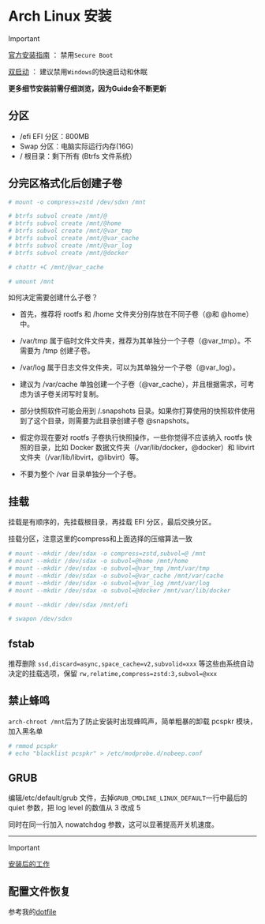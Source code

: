 # Arch Linux 安装

>[!IMPORTANT]
>[官方安装指南](https://wiki.archlinux.org/index.php/Installation_guide) ： 禁用`Secure Boot`
>
>[双启动](https://wiki.archlinux.org/title/Dual_boot_with_Windows) ： 建议禁用`Windows`的快速启动和休眠
>
>**更多细节安装前需仔细浏览，因为Guide会不断更新**


## 分区

- /efi EFI 分区：800MB
- Swap 分区：电脑实际运行内存(16G)
- / 根目录：剩下所有 (Btrfs 文件系统）

## 分完区格式化后创建子卷

```bash
# mount -o compress=zstd /dev/sdxn /mnt

# btrfs subvol create /mnt/@
# btrfs subvol create /mnt/@home
# btrfs subvol create /mnt/@var_tmp
# btrfs subvol create /mnt/@var_cache
# btrfs subvol create /mnt/@var_log
# btrfs subvol create /mnt/@docker

# chattr +C /mnt/@var_cache

# umount /mnt
```

如何决定需要创建什么子卷？

- 首先，推荐将 rootfs 和 /home 文件夹分别存放在不同子卷（@和 @home）中。

- /var/tmp 属于临时文件文件夹，推荐为其单独分一个子卷（@var_tmp）。不需要为 /tmp 创建子卷。

- /var/log 属于日志文件文件夹，可以为其单独分一个子卷（@var_log）。

- 建议为 /var/cache 单独创建一个子卷（@var_cache），并且根据需求，可考虑为该子卷关闭写时复制。

- 部分快照软件可能会用到 /.snapshots 目录。如果你打算使用的快照软件使用到了这个目录，则需要为此目录创建子卷 @snapshots。

- 假定你现在要对 rootfs 子卷执行快照操作，一些你觉得不应该纳入 rootfs 快照的目录，比如 Docker 数据文件夹（/var/lib/docker，@docker）和 libvirt 文件夹（/var/lib/libvirt，@libvirt）等。

- 不要为整个 /var 目录单独分一个子卷。

## 挂载

挂载是有顺序的，先挂载根目录，再挂载 EFI 分区，最后交换分区。

挂载分区，注意这里的compress和上面选择的压缩算法一致

```bash
# mount --mkdir /dev/sdax -o compress=zstd,subvol=@ /mnt
# mount --mkdir /dev/sdax -o subvol=@home /mnt/home
# mount --mkdir /dev/sdax -o subvol=@var_tmp /mnt/var/tmp
# mount --mkdir /dev/sdax -o subvol=@var_cache /mnt/var/cache
# mount --mkdir /dev/sdax -o subvol=@var_log /mnt/var/log
# mount --mkdir /dev/sdax -o subvol=@docker /mnt/var/lib/docker

# mount --mkdir /dev/sdax /mnt/efi

# swapon /dev/sdxn
```

## fstab

推荐删除 `ssd,discard=async,space_cache=v2,subvolid=xxx` 等这些由系统自动决定的挂载选项，保留 `rw,relatime,compress=zstd:3,subvol=@xxx` 

## 禁止蜂鸣 

`arch-chroot /mnt`后为了防止安装时出现蜂鸣声，简单粗暴的卸载 pcspkr 模块，加入黑名单

```bash
# rmmod pcspkr
# echo "blacklist pcspkr" > /etc/modprobe.d/nobeep.conf
```

## GRUB

编辑/etc/default/grub 文件，去掉`GRUB_CMDLINE_LINUX_DEFAULT`一行中最后的 quiet 参数，把 log level 的数值从 3 改成 5

同时在同一行加入 nowatchdog 参数，这可以显著提高开关机速度。

- - -
>[!IMPORTANT]
>[安装后的工作](https://wiki.archlinux.org/index.php/General_recommendations)


## 配置文件恢复

参考我的[dotfile](https://github.com/auryouth/archdot.git)
